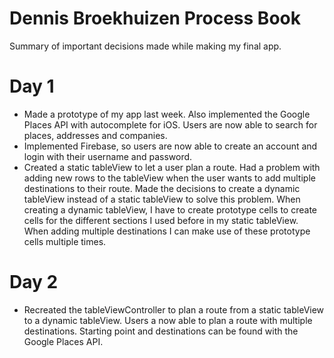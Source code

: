 # Dennis Broekhuizen Process Book
Summary of important decisions made while making my final app.

# Day 1
* Made a prototype of my app last week. Also implemented the Google Places API with autocomplete for iOS. Users are now able to search for places, addresses and companies.
* Implemented Firebase, so users are now able to create an account and login with their username and password.
* Created a static tableView to let a user plan a route. Had a problem with adding new rows to the tableView when the user wants to add multiple destinations to their route. Made the decisions to create a dynamic tableView instead of a static tableView to solve this problem. When creating a dynamic tableView, I have to create prototype cells to create cells for the different sections I used before in my static tableView. When adding multiple destinations I can make use of these prototype cells multiple times.

# Day 2
* Recreated the tableViewController to plan a route from a static tableView to a dynamic tableView. Users a now able to plan a route with multiple destinations. Starting point and destinations can be found with the Google Places API.
